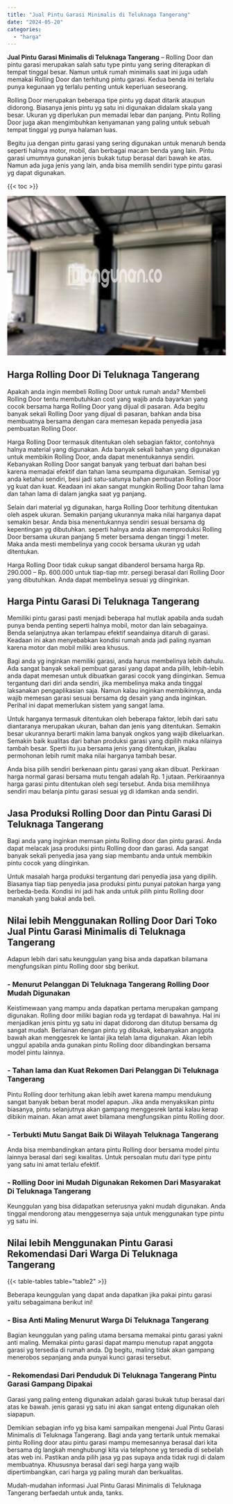 ```yaml
---
title: "Jual Pintu Garasi Minimalis di Teluknaga Tangerang"
date: "2024-05-20"
categories: 
  - "harga"
---
```


**Jual Pintu Garasi Minimalis di Teluknaga Tangerang** – Rolling Door dan pintu garasi merupakan salah satu type pintu yang sering diterapkan di tempat tinggal besar. Namun untuk rumah minimalis saat ini juga udah memakai Rolling Door dan terhitung pintu garasi. Kedua benda ini terlalu punya kegunaan yg terlalu penting untuk keperluan seseorang.

Rolling Door merupakan beberapa tipe pintu yg dapat ditarik ataupun didorong. Biasanya jenis pintu yg satu ini digunakan didalam skala yang besar. Ukuran yg diperlukan pun memadai lebar dan panjang. Pintu Rolling Door juga akan mengimbuhkan kenyamanan yang paling untuk sebuah tempat tinggal yg punya halaman luas.

Begitu jua dengan pintu garasi yang sering digunakan untuk menaruh benda seperti halnya motor, mobil, dan berbagai macam benda yang lain. Pintu garasi umumnya gunakan jenis bukak tutup berasal dari bawah ke atas. Namun ada juga jenis yang lain, anda bisa memilih sendiri type pintu garasi yg dapat digunakan.

{{< toc >}}

![Jual Pintu Garasi Minimalis di Teluknaga Tangerang](/images/pintu-garasi-58.png)

## Harga Rolling Door Di Teluknaga Tangerang

Apakah anda ingin membeli Rolling Door untuk rumah anda? Membeli Rolling Door tentu membutuhkan cost yang wajib anda bayarkan yang cocok bersama harga Rolling Door yang dijual di pasaran. Ada begitu banyak sekali Rolling Door yang dijual di pasaran, bahkan anda bisa membuatnya bersama dengan cara memesan kepada penyedia jasa pembuatan Rolling Door.

Harga Rolling Door termasuk ditentukan oleh sebagian faktor, contohnya halnya material yang digunakan. Ada banyak sekali bahan yang digunakan untuk membikin Rolling Door, anda dapat menentukannya sendiri. Kebanyakan Rolling Door sangat banyak yang terbuat dari bahan besi karena memadai efektif dan tahan lama seumpama digunakan. Semisal yg anda ketahui sendiri, besi jadi satu-satunya bahan pembuatan Rolling Door yg kuat dan kuat. Keadaan ini akan sangat mungkin Rolling Door tahan lama dan tahan lama di dalam jangka saat yg panjang.

Selain dari material yg digunakan, harga Rolling Door terhitung ditentukan oleh aspek ukuran. Semakin panjang ukurannya maka nilai harganya dapat semakin besar. Anda bisa menentukannya sendiri sesuai bersama dg kepentingan yg dibutuhkan. seperti halnya anda akan memproduksi Rolling Door bersama ukuran panjang 5 meter bersama dengan tinggi 1 meter. Maka anda mesti membelinya yang cocok bersama ukuran yg udah ditentukan.

Harga Rolling Door tidak cukup sangat dibanderol bersama harga Rp. 290.000 – Rp. 600.000 untuk tiap-tiap mtr. persegi berasal dari Rolling Door yang dibutuhkan. Anda dapat membelinya sesuai yg diinginkan.

## Harga Pintu Garasi Di Teluknaga Tangerang

Memiliki pintu garasi pasti menjadi beberapa hal mutlak apabila anda sudah punya benda penting seperti halnya mobil, motor dan lain sebagainya. Benda selanjutnya akan terlampau efektif seandainya ditaruh di garasi. Keadaan ini akan menyebabkan kondisi rumah anda jadi paling nyaman karena motor dan mobil miliki area khusus.

Bagi anda yg inginkan memiliki garasi, anda harus membelinya lebih dahulu. Ada sangat banyak sekali pembuat garasi yang dapat anda pilih, lebih-lebih anda dapat memesan untuk dibuatkan garasi cocok yang diinginkan. Semua tergantung dari diri anda sendiri, jika membelinya maka anda tinggal laksanakan pengaplikasian saja. Namun kalau inginkan membikinnya, anda wajib memesan garasi sesuai bersama dg desain yang anda inginkan. Perihal ini dapat memerlukan sistem yang sangat lama.

Untuk harganya termasuk ditentukan oleh beberapa faktor, lebih dari satu diantaranya merupakan ukuran, bahan dan jenis yang ditentukan. Semakin besar ukurannya berarti makin lama banyak ongkos yang wajib dikeluarkan. Semakin baik kualitas dari bahan produksi garasi yang dipilih maka nilainya tambah besar. Sperti itu jua bersama jenis yang ditentukan, jikalau permohonan lebih rumit maka nilai harganya tambah besar.

Anda bisa pilih sendiri berkenaan pintu garasi yang akan dibuat. Perkiraan harga normal garasi bersama mutu tengah adalah Rp. 1 jutaan. Perkiraannya harga garasi pintu ditentukan oleh segi tersebut. Anda bisa memilihnya sendiri mau belanja pintu garasi sesuai yg di idamkan anda sendiri.

## Jasa Produksi Rolling Door dan Pintu Garasi Di Teluknaga Tangerang

Bagi anda yang inginkan memsan pintu Rolling door dan pintu garasi. Anda dapat melacak jasa produksi pintu Rolling door dan garasi. Ada sangat banyak sekali penyedia jasa yang siap membantu anda untuk membikin pintu cocok yang diinginkan.

Untuk masalah harga produksi tergantung dari penyedia jasa yang dipilih. Biasanya tiap tiap penyedia jasa produksi pintu punyai patokan harga yang berbeda-beda. Kondisi ini jadi hak anda untuk pilih pintu Rolling door manakah yang bakal anda beli.

## Nilai lebih Menggunakan Rolling Door Dari Toko Jual Pintu Garasi Minimalis di Teluknaga Tangerang

Adapun lebih dari satu keunggulan yang bisa anda dapatkan bilamana mengfungsikan pintu Rolling door sbg berikut.

### \- Menurut Pelanggan Di Teluknaga Tangerang Rolling Door Mudah Digunakan

Keistimewaan yang mampu anda dapatkan pertama merupakan gampang digunakan. Rolling door miliki bagian roda yg terdapat di bawahnya. Hal ini menjadikan jenis pintu yg satu ini dapat didorong dan ditutup bersama dg sangat mudah. Berlainan dengan pintu yg dibukak, kebanyakan anggota bawah akan menggesrek ke lantai jika telah lama digunakan. Akan lebih unggul apabila anda gunakan pintu Rolling door dibandingkan bersama model pintu lainnya.

### \- Tahan lama dan Kuat Rekomen Dari Pelanggan Di Teluknaga Tangerang

Pintu Rolling door terhitung akan lebih awet karena mampu mendukung sangat banyak beban berat model apapun. Jika anda menyaksikan pintu biasanya, pintu selanjutnya akan gampang menggesrek lantai kalau kerap dibikin mainan. Akan amat awet bilamana mengfungsikan pintu Rolling door.

### \- Terbukti Mutu Sangat Baik Di Wilayah Teluknaga Tangerang

Anda bisa membandingkan antara pintu Rolling door bersama model pintu lainnya berasal dari segi kwalitas. Untuk persoalan mutu dari type pintu yang satu ini amat terlalu efektif.

### \- Rolling Door ini Mudah Digunakan Rekomen Dari Masyarakat Di Teluknaga Tangerang

Keunggulan yang bisa didapatkan seterusnya yakni mudah digunakan. Anda tinggal mendorong atau menggesernya saja untuk menggunakan type pintu yg satu ini.

## Nilai lebih Menggunakan Pintu Garasi Rekomendasi Dari Warga Di Teluknaga Tangerang

{{< table-tables table="table2" >}}

Beberapa keunggulan yang dapat anda dapatkan jika pakai pintu garasi yaitu sebagaimana berikut ini!

### \- Bisa Anti Maling Menurut Warga Di Teluknaga Tangerang

Bagian keunggulan yang paling utama bersama memakai pintu garasi yakni anti maling. Memakai pintu garasi dapat mampu menutup rapat anggota garasi yg tersedia di rumah anda. Dg begitu, maling tidak akan gampang menerobos sepanjang anda punyai kunci garasi tersebut.

### \- Rekomendasi Dari Penduduk Di Teluknaga Tangerang Pintu Garasi Gampang Dipakai

Garasi yang paling enteng digunakan adalah garasi bukak tutup berasal dari atas ke bawah. jenis garasi yg satu ini akan sangat enteng digunakan oleh siapapun.

Demikian sebagian info yg bisa kami sampaikan mengenai Jual Pintu Garasi Minimalis di Teluknaga Tangerang. Bagi anda yang tertarik untuk memakai pintu Rolling door atau pintu garasi mampu memesannya berasal dari kita bersama dg langkah menghubungi kita via telephone yg tersedia di sebelah atas web ini. Pastikan anda pilih jasa yg pas supaya anda tidak rugi di dalam membuatnya. Khususnya berasal dari segi harga yang wajib dipertimbangkan, cari harga yg paling murah dan berkualitas.

Mudah-mudahan informasi Jual Pintu Garasi Minimalis di Teluknaga Tangerang berfaedah untuk anda, tanks.
